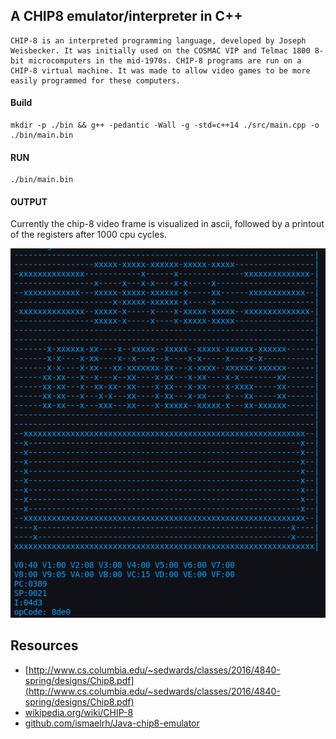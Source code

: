 ## A CHIP8 emulator/interpreter in C++

```
CHIP-8 is an interpreted programming language, developed by Joseph Weisbecker. It was initially used on the COSMAC VIP and Telmac 1800 8-bit microcomputers in the mid-1970s. CHIP-8 programs are run on a CHIP-8 virtual machine. It was made to allow video games to be more easily programmed for these computers.
```

#### Build
```
mkdir -p ./bin && g++ -pedantic -Wall -g -std=c++14 ./src/main.cpp -o ./bin/main.bin
```

#### RUN
```
./bin/main.bin
```

#### OUTPUT

Currently the chip-8 video frame is visualized in ascii, followed by a printout of the registers after 1000 cpu cycles.

![image](./media/chip8_screen.png)

## Resources

- [http://www.cs.columbia.edu/~sedwards/classes/2016/4840-spring/designs/Chip8.pdf](http://www.cs.columbia.edu/~sedwards/classes/2016/4840-spring/designs/Chip8.pdf)
- [wikipedia.org/wiki/CHIP-8](https://en.wikipedia.org/wiki/CHIP-8#Opcode_table)
- [github.com/ismaelrh/Java-chip8-emulator](https://github.com/ismaelrh/Java-chip8-emulator/tree/6bbf5496e4f10bac47c4895dbe673a42a3548b9e)